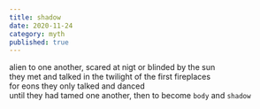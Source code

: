 ```yaml
---
title: shadow
date: 2020-11-24
category: myth
published: true
---
```


alien to one another, scared at nigt or blinded by the sun    
they met and talked in the twilight of the first fireplaces    
for eons they only talked and danced    
until they had tamed one another, 
then to become `body` and `shadow`